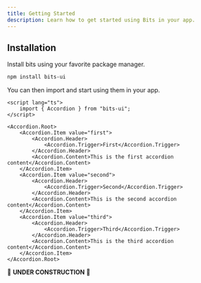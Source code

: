 ```yaml
---
title: Getting Started
description: Learn how to get started using Bits in your app.
---
```


## Installation

Install bits using your favorite package manager.

```bash
npm install bits-ui
```

You can then import and start using them in your app.

```svelte
<script lang="ts">
	import { Accordion } from "bits-ui";
</script>

<Accordion.Root>
	<Accordion.Item value="first">
		<Accordion.Header>
			<Accordion.Trigger>First</Accordion.Trigger>
		</Accordion.Header>
		<Accordion.Content>This is the first accordion content</Accordion.Content>
	</Accordion.Item>
	<Accordion.Item value="second">
		<Accordion.Header>
			<Accordion.Trigger>Second</Accordion.Trigger>
		</Accordion.Header>
		<Accordion.Content>This is the second accordion content</Accordion.Content>
	</Accordion.Item>
	<Accordion.Item value="third">
		<Accordion.Header>
			<Accordion.Trigger>Third</Accordion.Trigger>
		</Accordion.Header>
		<Accordion.Content>This is the third accordion content</Accordion.Content>
	</Accordion.Item>
</Accordion.Root>
```

🚧 **UNDER CONSTRUCTION** 🚧
